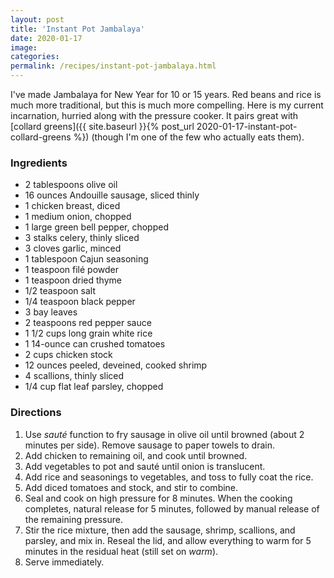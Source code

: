 ```yaml
---
layout: post
title: 'Instant Pot Jambalaya'
date: 2020-01-17
image:
categories:
permalink: /recipes/instant-pot-jambalaya.html
---
```


I've made Jambalaya for New Year for 10 or 15 years. Red beans and rice is much more traditional, but this is much more compelling. Here is my current incarnation, hurried along with the pressure cooker. It pairs great with [collard greens]({{ site.baseurl }}{% post_url 2020-01-17-instant-pot-collard-greens %}) (though I'm one of the few who actually eats them).

### Ingredients

- 2 tablespoons olive oil
- 16 ounces Andouille sausage, sliced thinly
- 1 chicken breast, diced
- 1 medium onion, chopped
- 1 large green bell pepper, chopped
- 3 stalks celery, thinly sliced
- 3 cloves garlic, minced
- 1 tablespoon Cajun seasoning
- 1 teaspoon filé powder
- 1 teaspoon dried thyme
- 1/2 teaspoon salt
- 1/4 teaspoon black pepper
- 3 bay leaves
- 2 teaspoons red pepper sauce
- 1 1/2 cups long grain white rice
- 1 14-ounce can crushed tomatoes
- 2 cups chicken stock
- 12 ounces peeled, deveined, cooked shrimp
- 4 scallions, thinly sliced
- 1/4 cup flat leaf parsley, chopped

### Directions

1. Use _sauté_ function to fry sausage in olive oil until browned (about 2 minutes per side). Remove sausage to paper towels to drain.
2. Add chicken to remaining oil, and cook until browned.
3. Add vegetables to pot and sauté until onion is translucent.
4. Add rice and seasonings to vegetables, and toss to fully coat the rice.
5. Add diced tomatoes and stock, and stir to combine.
6. Seal and cook on high pressure for 8 minutes. When the cooking completes, natural release for 5 minutes, followed by manual release of the remaining pressure.
7. Stir the rice mixture, then add the sausage, shrimp, scallions, and parsley, and mix in. Reseal the lid, and allow everything to warm for 5 minutes in the residual heat (still set on _warm_).
8. Serve immediately.
